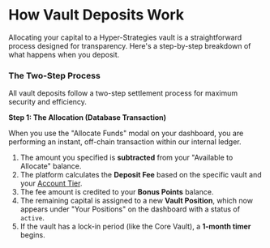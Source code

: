 # How Vault Deposits Work

Allocating your capital to a Hyper-Strategies vault is a straightforward process designed for transparency. Here's a step-by-step breakdown of what happens when you deposit.

### The Two-Step Process

All vault deposits follow a two-step settlement process for maximum security and efficiency.

**Step 1: The Allocation (Database Transaction)**

When you use the "Allocate Funds" modal on your dashboard, you are performing an instant, off-chain transaction within our internal ledger.

1.  The amount you specified is **subtracted** from your "Available to Allocate" balance.
2.  The platform calculates the **Deposit Fee** based on the specific vault and your [Account Tier](/user-guides/account-tiers.md).
3.  The fee amount is credited to your **Bonus Points** balance.
4.  The remaining capital is assigned to a new **Vault Position**, which now appears under "Your Positions" on the dashboard with a status of `active`.
5.  If the vault has a lock-in period (like the Core Vault), a **1-month timer** begins.

